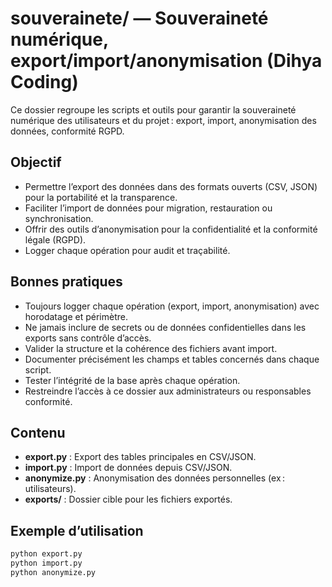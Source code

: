 # souverainete/ — Souveraineté numérique, export/import/anonymisation (Dihya Coding)

Ce dossier regroupe les scripts et outils pour garantir la souveraineté numérique des utilisateurs et du projet : export, import, anonymisation des données, conformité RGPD.

## Objectif

- Permettre l’export des données dans des formats ouverts (CSV, JSON) pour la portabilité et la transparence.
- Faciliter l’import de données pour migration, restauration ou synchronisation.
- Offrir des outils d’anonymisation pour la confidentialité et la conformité légale (RGPD).
- Logger chaque opération pour audit et traçabilité.

## Bonnes pratiques

- Toujours logger chaque opération (export, import, anonymisation) avec horodatage et périmètre.
- Ne jamais inclure de secrets ou de données confidentielles dans les exports sans contrôle d’accès.
- Valider la structure et la cohérence des fichiers avant import.
- Documenter précisément les champs et tables concernés dans chaque script.
- Tester l’intégrité de la base après chaque opération.
- Restreindre l’accès à ce dossier aux administrateurs ou responsables conformité.

## Contenu

- **export.py** : Export des tables principales en CSV/JSON.
- **import.py** : Import de données depuis CSV/JSON.
- **anonymize.py** : Anonymisation des données personnelles (ex : utilisateurs).
- **exports/** : Dossier cible pour les fichiers exportés.

## Exemple d’utilisation

```bash
python export.py
python import.py
python anonymize.py
